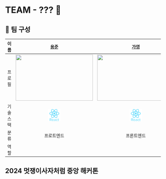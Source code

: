 # TEAM - ??? 👋

## 📌 팀 구성
|이름 | [용준](https://github.com/55yong) | [가영](https://github.com/kaouo) |[상희](https://github.com/tkdgml822) |[도훈](https://github.com/dohun1109)|[희수](https://github.com/kingxeesu) |[기봉](https://github.com/rohgibong)|
| :-: | :-: | :-: | :-:| :-: | :-:| :-: |
|프로필 | <img src="https://avatars.githubusercontent.com/u/132319467?s=96&v=4" width="250" height="150" />| <img src="https://avatars.githubusercontent.com/u/144293040?v=4" width="250" height="150" /> | <img src="https://avatars.githubusercontent.com/u/77792853?v=4" width="250" height="150" />| <img src="https://avatars.githubusercontent.com/u/108252423?v=4" width="250" height="150" /> | <img src="https://avatars.githubusercontent.com/u/112453560?v=4" width="250" height="150" /> | <img src="https://avatars.githubusercontent.com/u/119557561?v=4" width="250" height="150" />  |
|기술 스택 |<img src="https://raw.githubusercontent.com/devicons/devicon/master/icons/react/react-original-wordmark.svg" alt="react" width="40" height="40"/> |<img src="https://raw.githubusercontent.com/devicons/devicon/master/icons/react/react-original-wordmark.svg" alt="react" width="40" height="40"/> | <img src="https://www.vectorlogo.zone/logos/springio/springio-icon.svg" alt="spring" width="40" height="40"/>|<img src="https://www.vectorlogo.zone/logos/springio/springio-icon.svg" alt="spring" width="40" height="40"/> | <img src="https://www.vectorlogo.zone/logos/springio/springio-icon.svg" alt="spring" width="40" height="40"/>| <img src="https://www.vectorlogo.zone/logos/springio/springio-icon.svg" alt="spring" width="40" height="40"/>|
|분류 | 프로트엔드 | 프론트엔드 | 백엔드 | 백엔드 | 백엔드 | 백엔드 |
|역할 | | | | | | |

## 2024 멋쟁이사자처럼 중앙 해커톤


